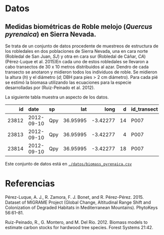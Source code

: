 # Datos

## Medidas biométricas de Roble melojo (*Quercus pyrenaica*) en Sierra Nevada.

Se trata de un conjunto de datos procedente de muestreos de estructura
de los robledales en dos poblaciones de Sierra Nevada, una en cara norte
(Robledal de San Juan, *SJ*) y otra en cara sur (Robledal de Cáñar,
*CA*) (Pérez-Luque et al. 2015)En cada uno de estos robledales se
llevaron a cabo transectos de 30 x 10 metros distribuidos al azar.
Dendro de cada transecto se anotaron y midieron todos los individuos de
roble. Se midieron la altura (*h*) y el diámetro (*d*; DBH para pies \>
2 cm diámetro). Para cada pié se estimó la biomasa utilizando las
ecuaciones para la especie desarrolladas por (Ruiz-Peinado et al. 2012).

La siguiente tabla muestra un aspecto de los
datos.

|    id | date       | sp  |      lat |      long |  d | id\_transect | elev | loc |    h |          w |     wr |
| ----: | :--------- | :-- | -------: | --------: | -: | :----------- | ---: | :-- | ---: | ---------: | -----: |
| 23812 | 2012-09-10 | Qpy | 36.95995 | \-3.42277 | 14 | P007         | 1793 | CA  | 5.50 | 28.1358000 | 28.028 |
| 23813 | 2012-09-10 | Qpy | 36.95995 | \-3.42277 |  4 | P007         | 1793 | CA  | 2.23 |  0.7984758 |  2.288 |
| 23814 | 2012-09-10 | Qpy | 36.95995 | \-3.42277 | 18 | P007         | 1793 | CA  | 5.70 | 48.2014800 | 46.332 |

Este conjunto de datos está en
[`./datos/biomass_pyrenaica.csv`](../datos/biomass_pyrenaica.csv)

# Referencias

<div id="refs" class="references">

<div id="ref-PerezLuqueetal2015DatasetMIGRAME">

Pérez-Luque, A. J., R. Zamora, F. J. Bonet, and R. Pérez-Pérez. 2015.
Dataset of MIGRAME Project (Global Change, Altitudinal Range Shift and
Colonization of Degraded Habitats in Mediterranean Mountains). PhytoKeys
56:61–81.

</div>

<div id="ref-RuizPeinadoGertrudixetal2012BiomassModels">

Ruiz-Peinado, R., G. Montero, and M. Del Rio. 2012. Biomass models to
estimate carbon stocks for hardwood tree species. Forest Systems 21:42.

</div>

</div>
